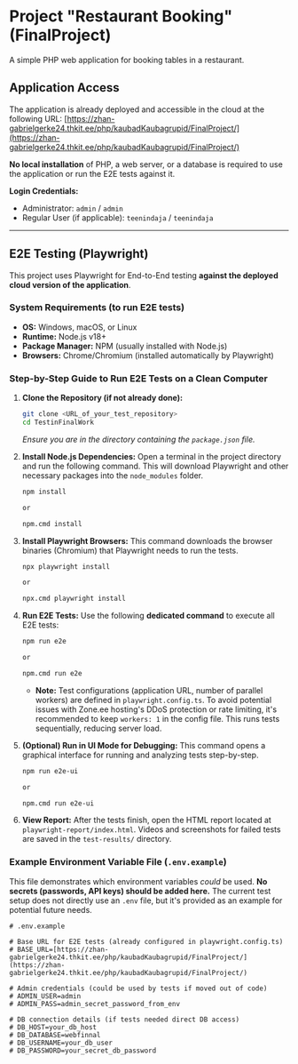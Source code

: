 # Project "Restaurant Booking" (FinalProject)

A simple PHP web application for booking tables in a restaurant.

## Application Access

The application is already deployed and accessible in the cloud at the following URL:
[https://zhan-gabrielgerke24.thkit.ee/php/kaubadKaubagrupid/FinalProject/](https://zhan-gabrielgerke24.thkit.ee/php/kaubadKaubagrupid/FinalProject/)

**No local installation** of PHP, a web server, or a database is required to use the application or run the E2E tests against it.

**Login Credentials:**
* Administrator: `admin` / `admin`
* Regular User (if applicable): `teenindaja` / `teenindaja`

---

## E2E Testing (Playwright)

This project uses Playwright for End-to-End testing **against the deployed cloud version of the application**.

### System Requirements (to run E2E tests)

* **OS:** Windows, macOS, or Linux
* **Runtime:** Node.js v18+
* **Package Manager:** NPM (usually installed with Node.js)
* **Browsers:** Chrome/Chromium (installed automatically by Playwright)

### Step-by-Step Guide to Run E2E Tests on a Clean Computer

1.  **Clone the Repository (if not already done):**
    ```bash
    git clone <URL_of_your_test_repository>
    cd TestinFinalWork
    ```
    *Ensure you are in the directory containing the `package.json` file.*

2.  **Install Node.js Dependencies:**
    Open a terminal in the project directory and run the following command. This will download Playwright and other necessary packages into the `node_modules` folder.
    ```bash
    npm install

    or 
    
    npm.cmd install
    ```

3.  **Install Playwright Browsers:**
    This command downloads the browser binaries (Chromium) that Playwright needs to run the tests.
    ```bash
    npx playwright install

    or 
    
    npx.cmd playwright install
    ```

4.  **Run E2E Tests:**
    Use the following **dedicated command** to execute all E2E tests:
    ```bash
    npm run e2e

    or 

    npm.cmd run e2e
    ```
    * **Note:** Test configurations (application URL, number of parallel workers) are defined in `playwright.config.ts`. To avoid potential issues with Zone.ee hosting's DDoS protection or rate limiting, it's recommended to keep `workers: 1` in the config file. This runs tests sequentially, reducing server load.

5.  **(Optional) Run in UI Mode for Debugging:**
    This command opens a graphical interface for running and analyzing tests step-by-step.
    ```bash
    npm run e2e-ui

    or

    npm.cmd run e2e-ui
    ```

6.  **View Report:**
    After the tests finish, open the HTML report located at `playwright-report/index.html`. Videos and screenshots for failed tests are saved in the `test-results/` directory.

### Example Environment Variable File (`.env.example`)

This file demonstrates which environment variables *could* be used. **No secrets (passwords, API keys) should be added here.** The current test setup does not directly use an `.env` file, but it's provided as an example for potential future needs.

```dotenv
# .env.example

# Base URL for E2E tests (already configured in playwright.config.ts)
# BASE_URL=[https://zhan-gabrielgerke24.thkit.ee/php/kaubadKaubagrupid/FinalProject/](https://zhan-gabrielgerke24.thkit.ee/php/kaubadKaubagrupid/FinalProject/)

# Admin credentials (could be used by tests if moved out of code)
# ADMIN_USER=admin
# ADMIN_PASS=admin_secret_password_from_env

# DB connection details (if tests needed direct DB access)
# DB_HOST=your_db_host
# DB_DATABASE=webfinnal
# DB_USERNAME=your_db_user
# DB_PASSWORD=your_secret_db_password